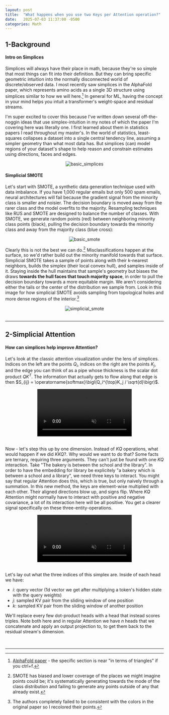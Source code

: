 ```yaml
---
layout: post
title:  "What happens when you use two Keys per Attention operation?"
date:   2025-07-03 11:37:00 -0500
categories: Math
---
```


## 1-Background
#### Intro on Simplices
Simplices will always have their place in math, because they're so simple that most things can fit into their definition.  But they can bring specific geometric intuition into the normally disconnected world of discrete/observed data.  I most recently saw simplices in the AlphaFold paper, which represents amino acids as a single 3D structure using simplices similar to how we will here.[^3]  In general for ML, having the concept in your mind helps you intuit a transformer's weight-space and residual streams.

I'm super excited to cover this because I've written down several off-the-noggin ideas that use simplex-intuition in my notes of which the paper I'm covering here was literally one.  I first learned about them in statistics papers I read throughout my master's.  In the world of statistics, least-squares collapses a dataset into a single central tendency line, assuming a simpler geometry than what most data has.  But simplices (can) model regions of your dataset's shape to help reason and constrain estimates using directions, faces and edges.  

<div style="text-align: center;">
    <img src="{{ 'assets/images/basic_simplices.jpg' | relative_url }}" alt="basic_simplices" style="max-width: 70%; height: auto;" />
</div>

#### Simplicial SMOTE
Let's start with SMOTE, a synthetic data generation technique used with data imbalance.  If you have 1,000 regular emails but only 500 spam emails, neural architectures will fail because the gradient signal from the minority class is smaller and noisier.  The decision boundary is moved away from the rarer class and the model overfits to the majority.  Resampling techniques like RUS and SMOTE are designed to balance the number of classes.  With SMOTE, we generate random points (red) between neighboring minority class points (black), pulling the decision boundary towards the minority class and away from the majority class (blue cross):

<div style="text-align: center;">
    <img src="{{ 'assets/images/basic_smote.jpg' | relative_url }}" alt="basic_smote" style="max-width: 50%; height: auto;" />
</div>

Clearly this is not the best we can do.[^2]  Misclassifications happen at the surface, so we'd rather build out the minority manifold towards that surface.  Simplicial SMOTE takes a sample of points along with their k-nearest neighbors, builds the simplex (their local convex hull), and samples inside of it.  Staying inside the hull maintains that sample's geometry but biases the draws **towards the hull faces that touch majority space**, in order to pull the decision boundary towards a more equitable margin.  We aren't considering either the tails or the center of the distribution we sample from.  Look in this image for how simplicial SMOTE avoids sampling from topological holes and more dense regions of the interior.[^1]

<div style="text-align: center;">
    <img src="{{ 'assets/images/simplicial_smote.jpg' | relative_url }}" alt="simplicial_smote" style="max-width: 40%; height: auto;" />
</div>

<br>

---

## 2-Simplicial Attention
#### How can simplices help improve Attention?
Let's look at the classic attention visualization under the lens of simplices.  Indices on the left are the points $Q_i$, indices on the right are the points $K_j$, and the edge you can think of as a pipe whose thickness is the scalar dot product $QK^T$. The information that actually gets to flow along that edge is then $S_{ij} = \operatorname{softmax}\bigl(Q_i^{\top}K_j / \sqrt{d}\bigr)$.

<div style="text-align: center;">
    <video autoplay loop muted controls style="max-width: 80%; height: auto;">
        <source src="{{ 'assets/videos/attention_flow.mp4' | relative_url }}" type="video/mp4">
        Your browser does not support the video tag.
    </video>
</div>

<br>

Now - let's step this up by one dimension.  Instead of $KQ$ operations, what would happen if we did $KKQ$?.  Why would we want to do that?  Some facts are ternary, requiring three arguments.  They can't just be found with one $KQ$ interaction.  Take $\text{"The bakery is between the school and the library"}$.  In order to have the embedding for $\text{library}$ be explicitely "a bakery which is between a school and a library", we need three keys to interact.  You might say that regular Attention does this, which is true, but only naively through a summation.  In this new method, the keys are element-wise multiplied with each other.  Their aligned directions blow up, and signs flip.  Where $KQ$ Attention might normally have to interact with positive and negative covariance, a lot of its interaction here will be all positive.  You get a clearer signal specifically on these three-entity-operations.

<div style="text-align: center;">
    <video autoplay loop muted controls style="max-width: 80%; height: auto;">
        <source src="{{ 'assets/videos/simplex_attn_flow_merged.mp4' | relative_url }}" type="video/mp4">
        Your browser does not support the video tag.
    </video>
</div>

<br>

Let's lay out what the three indices of this simplex are.  Inside of each head we have:
- $i$: query vector (1d vector we get after multiplying a token's hidden state with the query weights)
- $j$: sampled KV pair from the sliding window of one position
- $k$: sampled KV pair from the sliding window of another position

We'll replace every few dot-product heads with a head that instead scores triples.  Note both here and in regular Attention we have $n$ heads that we concatenate and apply an output projection to, to get them back to the residual stream's dimension.

<br>

---

[^1]: The authors completely failed to be consistent with the colors in the original paper so I recolored their points.

[^2]: SMOTE has biased and lower coverage of the places we might imagine points could be; it's systematically generating towards the mode of the class distribution and failing to generate any points outside of any that already exist.

[^3]: [AlphaFold paper](https://www.nature.com/articles/s41586-021-03819-2) - the specific section is near "in terms of triangles" if you ctrl+f.
